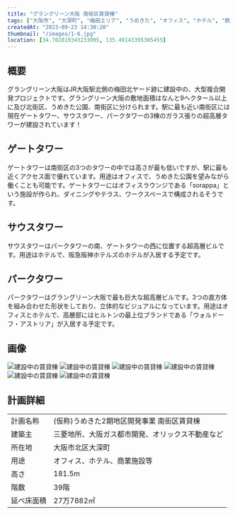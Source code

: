 ```yaml
---
title: "グラングリーン大阪 南街区賃貸棟"
tags: ["大阪市", "大深町", "梅田エリア", "うめきた", "オフィス", "ホテル", "鉄筋鉄骨コンクリート", "ガラス張り", "ウォルドーフ・アストリア", "グラングリーン大阪"]
createdAt: "2023-09-23 14:30:20"
thumbnail: "/images/1-6.jpg"
location: [34.702819343233095, 135.49143395305455]
---
```


## 概要
グラングリーン大阪はJR大阪駅北側の梅田北ヤード跡に建設中の、大型複合開発プロジェクトです。グラングリーン大阪の敷地面積はなんと9ヘクタール以上に及び北街区、うめきた公園、南街区に分けられます。駅に最も近い南街区には現在ゲートタワー、サウスタワー、パークタワーの3棟のガラス張りの超高層タワーが建設されています！

## ゲートタワー
ゲートタワーは南街区の3つのタワーの中では高さが最も低いですが、駅に最も近くアクセス面で優れています。用途はオフィスで、うめきた公園を望みながら働くことも可能です。ゲートタワーにはオフィスラウンジである「sorappa」という施設が作られ、ダイニングやテラス、ワークスペースで構成されるそうです。

## サウスタワー
サウスタワーはパークタワーの南、ゲートタワーの西に位置する超高層ビルです。用途はホテルで、阪急阪神ホテルズのホテルが入居する予定です。

## パークタワー
パークタワーはグラングリーン大阪で最も巨大な超高層ビルです。3つの直方体を組み合わせた形状をしており、立体的なビジュアルになっています。用途はオフィスとホテルで、高層部にはヒルトンの最上位ブランドである「ウォルドーフ・アストリア」が入居する予定です。

## 画像
<div class="grid grid-cols-2 gap-x-2">
	<img src="/images/1-1.jpg" alt="建設中の賃貸棟"/>
	<img src="/images/1-2.jpg" alt="建設中の賃貸棟"/>
	<img src="/images/1-3.jpg" alt="建設中の賃貸棟"/>
	<img src="/images/1-4.jpg" alt="建設中の賃貸棟"/>
	<img src="/images/1-5.jpg" alt="建設中の賃貸棟"/>
	<img src="/images/1-6.jpg" alt="建設中の賃貸棟"/>
</div>

## 計画詳細
| | |
| ---- | ----
| 計画名称 | (仮称)うめきた2期地区開発事業 南街区賃貸棟
| 建築主 | 三菱地所、大阪ガス都市開発、オリックス不動産など
| 所在地 | 大阪市北区大深町
| 用途 | オフィス、ホテル、商業施設等
| 高さ | 181.5m
| 階数 | 39階
| 延べ床面積 | 27万7882㎡